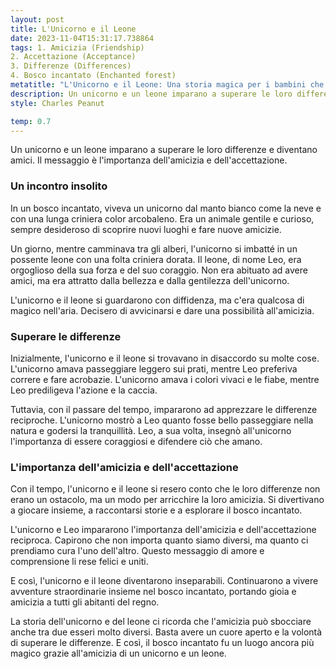 ```yaml
---
layout: post
title: L'Unicorno e il Leone
date: 2023-11-04T15:31:17.738864
tags: 1. Amicizia (Friendship)
2. Accettazione (Acceptance)
3. Differenze (Differences)
4. Bosco incantato (Enchanted forest)
metatitle: "L'Unicorno e il Leone: Una storia magica per i bambini che insegna importanti valori"
description: Un unicorno e un leone imparano a superare le loro differenze e diventano amici. Scopri l'importanza dell'amicizia e dell'accettazione nel bosco incantato. Una storia magica che insegna ai bambini il valore dell'apertura mentale e della volontà di superare le differenze.
style: Charles Peanut

temp: 0.7
---
```

Un unicorno e un leone imparano a superare le loro differenze e diventano amici. Il messaggio è l'importanza dell'amicizia e dell'accettazione.

### Un incontro insolito

In un bosco incantato, viveva un unicorno dal manto bianco come la neve e con una lunga criniera color arcobaleno. Era un animale gentile e curioso, sempre desideroso di scoprire nuovi luoghi e fare nuove amicizie.

Un giorno, mentre camminava tra gli alberi, l'unicorno si imbatté in un possente leone con una folta criniera dorata. Il leone, di nome Leo, era orgoglioso della sua forza e del suo coraggio. Non era abituato ad avere amici, ma era attratto dalla bellezza e dalla gentilezza dell'unicorno.

L'unicorno e il leone si guardarono con diffidenza, ma c'era qualcosa di magico nell'aria. Decisero di avvicinarsi e dare una possibilità all'amicizia.

### Superare le differenze

Inizialmente, l'unicorno e il leone si trovavano in disaccordo su molte cose. L'unicorno amava passeggiare leggero sui prati, mentre Leo preferiva correre e fare acrobazie. L'unicorno amava i colori vivaci e le fiabe, mentre Leo prediligeva l'azione e la caccia.

Tuttavia, con il passare del tempo, impararono ad apprezzare le differenze reciproche. L'unicorno mostrò a Leo quanto fosse bello passeggiare nella natura e godersi la tranquillità. Leo, a sua volta, insegnò all'unicorno l'importanza di essere coraggiosi e difendere ciò che amano.

### L'importanza dell'amicizia e dell'accettazione

Con il tempo, l'unicorno e il leone si resero conto che le loro differenze non erano un ostacolo, ma un modo per arricchire la loro amicizia. Si divertivano a giocare insieme, a raccontarsi storie e a esplorare il bosco incantato.

L'unicorno e Leo impararono l'importanza dell'amicizia e dell'accettazione reciproca. Capirono che non importa quanto siamo diversi, ma quanto ci prendiamo cura l'uno dell'altro. Questo messaggio di amore e comprensione li rese felici e uniti.

E così, l'unicorno e il leone diventarono inseparabili. Continuarono a vivere avventure straordinarie insieme nel bosco incantato, portando gioia e amicizia a tutti gli abitanti del regno.

La storia dell'unicorno e del leone ci ricorda che l'amicizia può sbocciare anche tra due esseri molto diversi. Basta avere un cuore aperto e la volontà di superare le differenze. E così, il bosco incantato fu un luogo ancora più magico grazie all'amicizia di un unicorno e un leone.

        